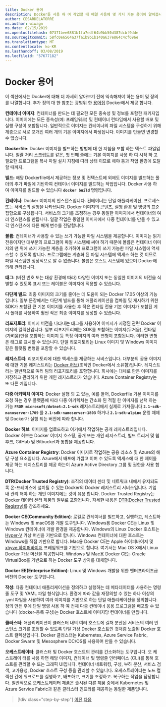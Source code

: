 ```yaml
---
title: Docker 용어
description: Docker를 사용 하 여 작업할 때 매일 사용에 몇 가지 기본 용어에 알아봅니다.
author: CESARDELATORRE
ms.author: wiwagn
ms.date: 02/15/2019
ms.openlocfilehash: 07371bee6881b1fa7edf64b9bb50d387dcbf9dde
ms.sourcegitcommit: 58fc0e6564a37fa1b9b1b140a637e864c4cf696e
ms.translationtype: MT
ms.contentlocale: ko-KR
ms.lasthandoff: 03/08/2019
ms.locfileid: "57677182"
---
```

# <a name="docker-terminology"></a>Docker 용어

이 섹션에서는 Docker에 대해 더 자세히 알아보기 전에 익숙해져야 하는 용어 및 정의를 나열합니다. 추가 정의 대 한 참조는 광범위 한 [용어집](https://docs.docker.com/glossary/) Docker에서 제공 합니다.

**컨테이너 이미지**: 컨테이너를 만드는 데 필요한 모든 종속성 및 정보를 포함한 패키지입니다. 이미지에는 모든 종속성(예: 프레임워크) 및 컨테이너 런타임에서 사용할 배포 및 실행 구성이 포함됩니다. 일반적으로 이미지는 컨테이너의 파일 시스템을 구성하기 위해 계층으로 서로 포개진 여러 개의 기본 이미지에서 파생됩니다. 이미지를 만들면 변경할 수 없습니다.

**Dockerfile**: Docker 이미지를 빌드하는 방법에 대 한 지침을 포함 하는 텍스트 파일입니다. 일괄 처리 스크립트를 같은, 첫 번째 줄에는 기본 이미지를 사용 하 여 시작 하 고 필요한 프로그램을 복사 파일 설치 지침에 따라 상태 이므로 해야 등과 작업 환경에 도달할 때까지.

**빌드:** 해당 Dockerfile에서 제공하는 정보 및 컨텍스트에 외에도 이미지를 빌드하는 폴더의 추가 파일에 기반하여 컨테이너 이미지를 빌드하는 작업입니다. Docker 사용 하 여 이미지를 빌드할 수 있습니다 **`docker build`** 명령입니다.

**컨테이너**: Docker 이미지의 인스턴스입니다. 컨테이너는 단일 애플리케이션, 프로세스 또는 서비스의 실행을 나타냅니다. Docker 이미지의 콘텐츠, 실행 환경 및 명령의 표준 집합으로 구성됩니다. 서비스의 크기를 조정하는 경우 동일한 이미지에서 컨테이너의 여러 인스턴스를 만듭니다. 일괄 작업은 동일한 이미지에서 다중 컨테이너를 만들 수 있고 각 인스턴스에 다른 매개 변수를 전달합니다.

**볼륨**: 컨테이너가 사용할 수 있는 쓰기 가능한 파일 시스템을 제공합니다. 이미지는 읽기 전용이지만 대부분의 프로그램이 파일 시스템에 써야 하기 때문에 볼륨은 컨테이너 이미지의 맨 위에 쓰기 가능한 계층을 추가하여 프로그램이 쓰기 가능한 파일 시스템에 액세스할 수 있도록 합니다. 프로그램에는 계층화 된 파일 시스템에 액세스 하는 것 이므로 파일 시스템만 정상적으로 알 수 없습니다. 볼륨은 호스트 시스템에 있으며 Docker에 의해 관리됩니다.

**태그**: (버전 번호 또는 대상 환경에 따라) 다양한 이미지 또는 동일한 이미지의 버전을 식별할 수 있도록 표시 또는 레이블은 이미지에 적용할 수 있습니다.

**다단계 빌드**: 최종 이미지의 크기를 줄이는 데 도움이 되는 Docker 17.05 이상의 기능입니다. 일부 문장에서는 다단계 빌드를 통해 애플리케이션을 컴파일 및 게시하기 위한 SDK가 포함된 큰 기본 이미지를 사용한 후 작은 런타임 전용 기본 이미지가 포함된 게시 폴더를 사용하여 훨씬 작은 최종 이미지를 생성할 수 있습니다.

**리포지토리**: 이미지 버전을 나타내는 태그를 사용하여 이미지가 지정된 관련 Docker 이미지의 컬렉션입니다. 일부 리포지토리에는 SDK를 포함하는 이미지(무거움), 런타임(가벼움)만을 포함하는 이미지 등 특정 이미지의 여러 변형이 포함됩니다. 이러한 변형은 태그로 표시할 수 있습니다. 단일 리포지토리는 Linux 이미지 및 Windows 이미지 같은 플랫폼 변형을 포함할 수 있습니다.

**레지스트리**: 리포지토리에 대한 액세스를 제공하는 서비스입니다. 대부분의 공용 이미지에 대한 기본 레지스트리는 [Docker 허브](https://hub.docker.com/)(조직인 Docker에서 소유함)입니다. 레지스트리는 일반적으로 여러 팀의 리포지토리를 포함합니다. 회사에는 대체로 만든 이미지를 저장하고 관리하기 위한 개인 레지스트리가 있습니다. Azure Container Registry는 또 다른 예입니다.

**다중 아키텍처 이미지**: Docker 실행 되 고 있는, 예를 들어, Dockerfile 기본 이미지를 요청 하는 경우 플랫폼에 따라 다중 아키텍처는 간소화 된 적절 한 이미지를 선택 하는 기능 **`FROM microsoft/dotnet:2.1-sdk`** 레지스트리에서 실제로 가져옵니다 **`2.1-sdk-nanoserver-1709`** 를 **`2.1-sdk-nanoserver-1803`** 하거나 **`2.1-sdk-alpine`** 운영 체제 및 Docker가 실행 되는 버전에 따라 합니다.

**Docker 허브**: 이미지를 업로드하고 여기에서 작업하는 공개 레지스트리입니다. Docker 허브는 Docker 이미지 호스팅, 공개 또는 개인 레지스트리, 빌드 트리거 및 웹후크, GitHub 및 Bitbucket과 통합을 제공합니다.

**Azure Container Registry**: Docker 이미지로 작업하는 공용 리소스 및 Azure의 해당 구성 요소입니다. Azure에서 배포에 가깝고 이며 수 있도록 액세스에 대 한 제어를 제공 하는 레지스트리를 제공 하는이 Azure Active Directory 그룹 및 권한을 사용 합니다.

**DTR(Docker Trusted Registry)**: 조직의 데이터 센터 및 네트워크 내에서 유지되도록 온-프레미스에 설치될 수 있는 Docker의 Docker 레지스트리 서비스입니다. 기업 내 관리 해야 하는 개인 이미지에는 것이 유용 합니다. Docker Trusted Registry는 Docker 데이터 센터 제품의 일부로 포함됩니다. 자세한 내용은 [DTR(Docker Trusted Registry)](https://docs.docker.com/docker-trusted-registry/overview/)를 참조하세요.

**Docker CE(Community Edition)**: 로컬로 컨테이너를 빌드하고, 실행하고, 테스트하는 Windows 및 macOS용 개발 도구입니다. Windows용 Docker CE는 Linux 및 Windows 컨테이너에 개발 환경을 제공합니다. Windows의 Linux Docker 호스트는 [Hyper-V](https://www.microsoft.com/cloud-platform/server-virtualization) 가상 머신을 기반으로 합니다. Windows 컨테이너에 대한 호스트는 Windows를 직접 기반으로 합니다. Mac용 Docker CE는 Apple 하이퍼바이저 및 [xhyve 하이퍼바이저](https://github.com/mist64/xhyve) 프레임워크를 기반으로 합니다. 여기서는 Mac OS X에서 Linux Docker 가상 머신을 제공합니다. Windows 및 Mac용 Docker CE는 Oracle VirtualBox를 기반으로 하는 Docker 도구 상자를 대체합니다.

**Docker EE(Enterprise Edition)**: Linux 및 Windows 개발을 위한 엔터프라이즈급 버전의 Docker 도구입니다.

**작성**: 다중 컨테이너 애플리케이션을 정의하고 실행하는 데 메타데이터를 사용하는 명령줄 도구 및 YAML 파일 형식입니다. 환경에 따라 값을 재정의할 수 있는 하나 이상의 .yml 파일을 사용하여 여러 이미지를 기반으로 하는 단일 애플리케이션을 정의합니다. 정의 만든 후에 단일 명령 사용 하 여 전체 다중 컨테이너 응용 프로그램을 배포할 수 있습니다 (docker-등록 구성)는 Docker 호스트에 이미지당 컨테이너를 만듭니다.

**클러스터**: 애플리케이션이 클러스터 내의 여러 호스트에 걸쳐 분산된 서비스의 여러 인스턴스 크기를 조정할 수 있도록 단일 가상 Docker 호스트인 것처럼 노출된 Docker 호스트 컬렉션입니다. Docker 클러스터는 Kubernetes, Azure Service Fabric, Docker Swarm 및 Mesosphere DC/OS를 사용하여 만들 수 있습니다.

**오케스트레이터**: 클러스터 및 Docker 호스트의 관리를 간소화하는 도구입니다. 오 케 스트레이 터를 사용 하면 해당 이미지, 컨테이너 및 명령줄 인터페이스 (CLI)를 통해 호스트를 관리할 수 또는 그래픽 UI입니다. 컨테이너 네트워킹, 구성, 부하 분산, 서비스 검색, 고가용성, Docker 호스트 구성 등을 관리할 수 있습니다. 오케스트레이터는 노드 컬렉션 간에 워크로드를 실행하고, 배포하고, 크기를 조정하고. 복구하는 작업을 담당합니다. 일반적으로 오케스트레이터 제품은 출시된 다른 제품 중에서 Kubernetes 및 Azure Service Fabric과 같은 클러스터 인프라를 제공하는 동일한 제품입니다.

>[!div class="step-by-step"]
>[이전](what-is-docker.md)
>[다음](docker-containers-images-and-registries.md)